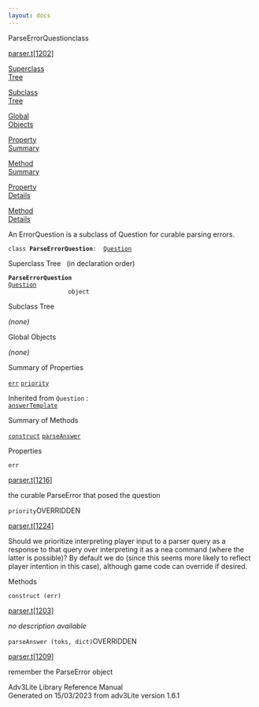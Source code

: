 ```yaml
---
layout: docs
---
```

<span class="title">ParseErrorQuestion</span><span class="type">class</span>

[parser.t](../file/parser.t.html)\[[1202](../source/parser.t.html#1202)\]

[Superclass  
Tree](#_SuperClassTree_)

[Subclass  
Tree](#_SubClassTree_)

[Global  
Objects](#_ObjectSummary_)

[Property  
Summary](#_PropSummary_)

[Method  
Summary](#_MethodSummary_)

[Property  
Details](#_Properties_)

[Method  
Details](#_Methods_)



An ErrorQuestion is a subclass of Question for curable parsing errors.

`class `**`ParseErrorQuestion`**` :   `[`Question`](../object/Question.html)



<span id="_SuperClassTree_"></span>



<span class="hdln">Superclass Tree</span>   (in declaration order)



**`ParseErrorQuestion`**  
[`Question`](../object/Question.html)  
`                 object`  
<span id="_SubClassTree_"></span>



<span class="hdln">Subclass Tree</span>  



*(none)* <span id="_ObjectSummary_"></span>



<span class="hdln">Global Objects</span>  



*(none)* <span id="_PropSummary_"></span>



<span class="hdln">Summary of Properties</span>  



[`err`](#err) [`priority`](#priority)

Inherited from `Question` :  
[`answerTemplate`](../object/Question.html#answerTemplate)

<span id="_MethodSummary_"></span>



<span class="hdln">Summary of Methods</span>  



[`construct`](#construct) [`parseAnswer`](#parseAnswer)



<span id="_Properties_"></span>



<span class="hdln">Properties</span>  



<span id="err"></span>

`err`

[parser.t](../file/parser.t.html)\[[1216](../source/parser.t.html#1216)\]



the curable ParseError that posed the question



<span id="priority"></span>

`priority`<span class="rem">OVERRIDDEN</span>

[parser.t](../file/parser.t.html)\[[1224](../source/parser.t.html#1224)\]



Should we prioritize interpreting player input to a parser query as a
response to that query over interpreting it as a nea command (where the
latter is possible)? By default we do (since this seems more likely to
reflect player intention in this case), although game code can override
if desired.



<span id="_Methods_"></span>



<span class="hdln">Methods</span>  



<span id="construct"></span>

`construct (err)`

[parser.t](../file/parser.t.html)\[[1203](../source/parser.t.html#1203)\]



*no description available*



<span id="parseAnswer"></span>

`parseAnswer (toks, dict)`<span class="rem">OVERRIDDEN</span>

[parser.t](../file/parser.t.html)\[[1209](../source/parser.t.html#1209)\]



remember the ParseError object





Adv3Lite Library Reference Manual  
Generated on 15/03/2023 from adv3Lite version 1.6.1


